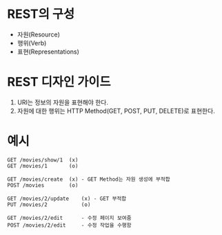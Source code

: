 # REST의 구성

* 자원(Resource)
* 행위(Verb)
* 표현(Representations)

# REST 디자인 가이드 

1. URI는 정보의 자원을 표현해야 한다.
2. 자원에 대한 행위는 HTTP Method(GET, POST, PUT, DELETE)로 표현한다.

# 예시

```
GET /movies/show/1	(x)
GET /movies/1		(o)
```

```
GET /movies/create	(x) - GET Method는 자원 생성에 부적합
POST /movies		(o)
```

```
GET /movies/2/update	(x) - GET 부적합
PUT /movies/2			(o)
```

```
GET /movies/2/edit		- 수정 페이지 보여줌
POST /movies/2/edit		- 수정 작업을 수행함
```

